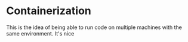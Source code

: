 # Containerization

This is the idea of being able to run code on multiple machines with the same environment. It's nice